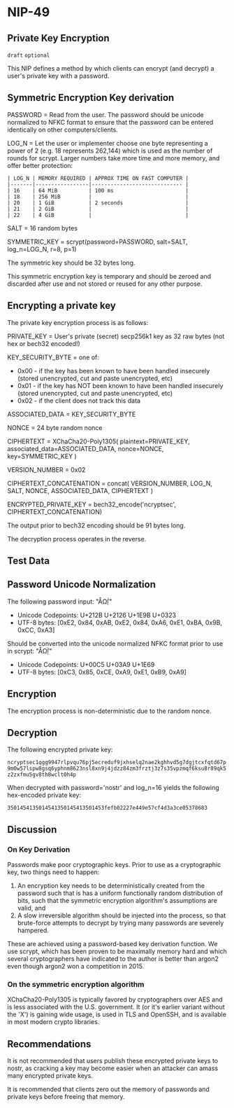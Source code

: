 
NIP-49
======

Private Key Encryption
----------------------

`draft` `optional`

This NIP defines a method by which clients can encrypt (and decrypt) a user's private key with a password.

Symmetric Encryption Key derivation
-----------------------------------

PASSWORD = Read from the user. The password should be unicode normalized to NFKC format to ensure that the password can be entered identically on other computers/clients.

LOG\_N = Let the user or implementer choose one byte representing a power of 2 (e.g. 18 represents 262,144) which is used as the number of rounds for scrypt. Larger numbers take more time and more memory, and offer better protection:

    | LOG_N | MEMORY REQUIRED | APPROX TIME ON FAST COMPUTER |
    |-------|-----------------|----------------------------- |
    | 16    | 64 MiB          | 100 ms                       |
    | 18    | 256 MiB         |                              |
    | 20    | 1 GiB           | 2 seconds                    |
    | 21    | 2 GiB           |                              |
    | 22    | 4 GiB           |                              |

SALT = 16 random bytes

SYMMETRIC_KEY = scrypt(password=PASSWORD, salt=SALT, log\_n=LOG\_N, r=8, p=1)

The symmetric key should be 32 bytes long.

This symmetric encryption key is temporary and should be zeroed and discarded after use and not stored or reused for any other purpose.


Encrypting a private key
------------------------

The private key encryption process is as follows:

PRIVATE\_KEY = User's private (secret) secp256k1 key as 32 raw bytes (not hex or bech32 encoded!)

KEY\_SECURITY\_BYTE = one of:

*  0x00 - if the key has been known to have been handled insecurely (stored unencrypted, cut and paste unencrypted, etc)
*  0x01 - if the key has NOT been known to have been handled insecurely (stored unencrypted, cut and paste unencrypted, etc)
 * 0x02 - if the client does not track this data

ASSOCIATED\_DATA = KEY\_SECURITY\_BYTE

NONCE = 24 byte random nonce

CIPHERTEXT = XChaCha20-Poly1305(
    plaintext=PRIVATE\_KEY,
    associated_data=ASSOCIATED\_DATA,
    nonce=NONCE,
    key=SYMMETRIC\_KEY
)

VERSION\_NUMBER = 0x02

CIPHERTEXT_CONCATENATION = concat(
    VERSION\_NUMBER,
    LOG\_N,
    SALT,
    NONCE,
    ASSOCIATED\_DATA,
    CIPHERTEXT
)

ENCRYPTED\_PRIVATE\_KEY = bech32_encode('ncryptsec', CIPHERTEXT\_CONCATENATION)

The output prior to bech32 encoding should be 91 bytes long.

The decryption process operates in the reverse.


Test Data
---------

## Password Unicode Normalization

The following password input: "ÅΩẛ̣"
- Unicode Codepoints: U+212B U+2126 U+1E9B U+0323
- UTF-8 bytes: [0xE2, 0x84, 0xAB, 0xE2, 0x84, 0xA6, 0xE1, 0xBA, 0x9B, 0xCC, 0xA3]

Should be converted into the unicode normalized NFKC format prior to use in scrypt: "ÅΩẛ̣"
- Unicode Codepoints: U+00C5 U+03A9 U+1E69
- UTF-8 bytes: [0xC3, 0x85, 0xCE, 0xA9, 0xE1, 0xB9, 0xA9]

## Encryption

The encryption process is non-deterministic due to the random nonce.

## Decryption

The following encrypted private key:

`ncryptsec1qgg9947rlpvqu76pj5ecreduf9jxhselq2nae2kghhvd5g7dgjtcxfqtd67p9m0w57lspw8gsq6yphnm8623nsl8xn9j4jdzz84zm3frztj3z7s35vpzmqf6ksu8r89qk5z2zxfmu5gv8th8wclt0h4p`

When decrypted with password='nostr' and log_n=16 yields the following hex-encoded private key:

`3501454135014541350145413501453fefb02227e449e57cf4d3a3ce05378683`

Discussion
----------

### On Key Derivation

Passwords make poor cryptographic keys. Prior to use as a cryptographic key, two things need to happen:

1. An encryption key needs to be deterministically created from the password such that is has a uniform functionally random distribution of bits, such that the symmetric encryption algorithm's assumptions are valid, and
2. A slow irreversible algorithm should be injected into the process, so that brute-force attempts to decrypt by trying many passwords are severely hampered.

These are achieved using a password-based key derivation function. We use scrypt, which has been proven to be maximally memory hard and which several cryptographers have indicated to the author is better than argon2 even though argon2 won a competition in 2015.

### On the symmetric encryption algorithm

XChaCha20-Poly1305 is typically favored by cryptographers over AES and is less associated with the U.S. government.  It (or it's earlier variant without the 'X') is gaining wide usage, is used in TLS and OpenSSH, and is available in most modern crypto libraries.

Recommendations
---------

It is not recommended that users publish these encrypted private keys to nostr, as cracking a key may become easier when an attacker can amass many encrypted private keys.

It is recommended that clients zero out the memory of passwords and private keys before freeing that memory.
